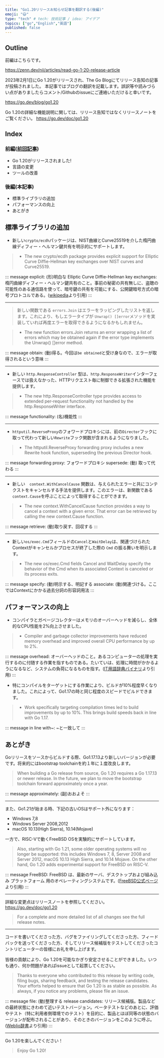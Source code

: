 ```yaml
---
title: "Go1.20リリースお知らせ記事を翻訳する(後編)"
emoji: "😃"
type: "tech" # tech: 技術記事 / idea: アイデア
topics: ["go","English","英語"]
published: false
---
```




## Outline

前編はこちらです。

https://zenn.dev/nii/articles/read-go-1-20-release-article

2023年2月1日にGo 1.20がリリースされ、The Go Blogにてリリース告知の記事が投稿されました。
本記事ではブログの翻訳を記載します。誤訳等や読みづらい点がありましたらコメント/Githubのissueにご連絡いただけると幸いです。

https://go.dev/blog/go1.20

Go 1.20の詳細な機能説明に関しては、リリース告知ではなくリリースノートをご覧ください。
https://go.dev/doc/go1.20

## Index
### 前編([前回記事](https://zenn.dev/nii/articles/read-go-1-20-release-article))

- Go 1.20がリリースされました!
- 言語の変更
- ツールの改善

### 後編(本記事)

- 標準ライブラリの追加
- パフォーマンスの向上
- あとがき


## 標準ライブラリの追加
- 新しい`crypto/ecdh`パッケージは、NIST曲線とCurve25519を介した楕円曲線ディフィー・ヘルマン鍵共有を明示的にサポートします。

> - The new crypto/ecdh package provides explicit support for Elliptic Curve Diffie-Hellman key exchanges over NIST curves and Curve25519.

::: message
explicit: (形)明白な
Elliptic Curve Diffie-Hellman key exchanges: 楕円曲線ディフィー・ヘルマン鍵共有のこと。事前の秘密の共有無しに、盗聴の可能性のある通信路を使って、暗号鍵の共有を可能にする、公開鍵暗号方式の暗号プロトコルである。([wikipedia](https://ja.wikipedia.org/wiki/%E6%A5%95%E5%86%86%E6%9B%B2%E7%B7%9A%E3%83%87%E3%82%A3%E3%83%95%E3%82%A3%E3%83%BC%E3%83%BB%E3%83%98%E3%83%AB%E3%83%9E%E3%83%B3%E9%8D%B5%E5%85%B1%E6%9C%89)より引用)
:::

---
> 新しい関数である `errors.Join` はエラーをラッピングしたリストを返します。これにより、もしエラータイプが `Unwrap() []error`メソッドを実装していれば再度エラーを取得できるようになるかもしれません。

> - The new function errors.Join returns an error wrapping a list of errors which may be obtained again if the error type implements the Unwrap() []error method.

::: message
obtain: (動)得る。今回は`be obtained`と受け身なので、エラーが取得されるという意味
:::

---
- 新しい `http.ResponseController` 型は、`http.ResponseWriter`インターフェースでは扱えなかった、HTTPリクエスト毎に制御できる拡張された機能を提供します。

> - The new http.ResponseController type provides access to extended per-request functionality not handled by the http.ResponseWriter interface.

::: message
functionality: (名)機能性
:::

---
- `httputil.ReverseProxy`のフォワードプロキシには、前の`Director`フックに取って代わって新しい`Rewrite`フック関数が含まれるようになりました。

> - The httputil.ReverseProxy forwarding proxy includes a new Rewrite hook function, superseding the previous Director hook.
> 
::: message
forwarding proxy: フォワードプロキシ
supersede: (動) 取って代わる
:::

---
- 新しい　`context.WithCancelCause` 関数は、与えられたエラーと共にコンテクストをキャンセルする手法を提供します。このエラーは、新関数である`context.Cause`を呼ぶことによって取得することができます。

> - The new context.WithCancelCause function provides a way to cancel a context with a given error. That error can be retrieved by calling the new context.Cause function.

::: message
retrieve: (動)取り戻す、回収する
:::

---
- 新しい`os/exec.Cmd`フィールドの`Cancel`と`WaitDelay`は、関連づけられたContextがキャンセルかプロセスが終了した際の `Cmd` の振る舞いを明示します。

> - The new os/exec.Cmd fields Cancel and WaitDelay specify the behavior of the Cmd when its associated Context is canceled or its process exits.

::: message
specify: (動)明示する、明記する
associate: (動)関連づける。ここではContextにかかる過去分詞の形容詞用法
:::


## パフォーマンスの向上
- コンパイラとガベージコレクターはメモリのオーバーヘッドを減らし、全体的なCPU性能を2%向上させました。

> - Compiler and garbage collector improvements have reduced memory overhead and improved overall CPU performance by up to 2%.

::: message
overhead: オーバーヘッドのこと。あるコンピューターの処理を実行するのに付随する作業を指すものである。たいていは、処理に時間がかかるようになるなど、システムの負荷になるものを指す。([IT用語辞典バイナリ](https://www.sophia-it.com/content/%E3%82%AA%E3%83%BC%E3%83%90%E3%83%BC%E3%83%98%E3%83%83%E3%83%89)より引用)
:::

- 特にコンパイルをターゲットにする作業により、ビルドが10%程度早くなりました。これによって、Go1.17の時と同じ程度のスピードでビルドできます。

> - Work specifically targeting compilation times led to build improvements by up to 10%. This brings build speeds back in line with Go 1.17.

::: message
in line with~: ~と一致して
:::


## あとがき
Goリリースをソースからビルドする際、Go1.17.13より新しいバージョンが必要です。将来的にはbootstrap toolchainを約１年に１度改良します。

> When building a Go release from source, Go 1.20 requires a Go 1.17.13 or newer release. In the future, we plan to move the bootstrap toolchain forward approximately once a year.

::: message
approximately: (副)おおよそ
:::

---
また、Go1.21が始まる時、下記の古いOSはサポート外になります：
- Windows 7,8
- Windows Server 2008,2012
- macOS 10.13(High Sierra), 10.14(Mojave)

一方で、RISC-Vで動くFreeBSD OSを実験的にサポートしています。

> Also, starting with Go 1.21, some older operating systems will no longer be supported: this includes Windows 7, 8, Server 2008 and Server 2012, macOS 10.13 High Sierra, and 10.14 Mojave. On the other hand, Go 1.20 adds experimental support for FreeBSD on RISC-V.

::: message
FreeBSD: FreeBSD は、最新のサーバ、デスクトップおよび組み込み プラットフォーム 用のオペレーティングシステムです。([FreeBSD公式ページ](https://www.freebsd.org/ja/)より引用)
:::

---
詳細な変更点はリリースノートを参照してください。
https://go.dev/doc/go1.20

> For a complete and more detailed list of all changes see the full release notes.

---
コードを書いてくださった方、バグをファイリングしてくださった方、フィードバックを送ってくださった方、そしてリリース候補版をテストしてくださったコントリビューターの皆様にお礼を申し上げます。

皆様の貢献により、Go 1.20を可能なかぎり安定させることができました。いつも通り、何か問題があればissueとして起票してください。

> Thanks to everyone who contributed to this release by writing code, filing bugs, sharing feedback, and testing the release candidates. Your efforts helped to ensure that Go 1.20 is as stable as possible. As always, if you notice any problems, please file an issue.

::: message
file: (動)整理する 
release candidates: リリース候補版。製品などの最終状態にきわめて近いテストバージョン。ベータテストなどのあとに、評価やテスト（特に利用者側環境でのテスト）を目的に、製品とほぼ同等の状態のバージョンが配布されることがあり、そのときのバージョンをこのように呼ぶ。([Weblio辞書](https://www.weblio.jp/content/Release+Candidate)より引用)
:::

---
Go 1.20を楽しんでください！

> Enjoy Go 1.20!
